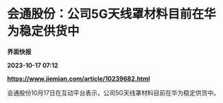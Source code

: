 # 会通股份：公司5G天线罩材料目前在华为稳定供货中
**界面快报**

**2023-10-17 07:12**

**https://www.jiemian.com/article/10239682.html**

会通股份10月17日在互动平台表示，公司5G天线罩材料目前在华为稳定供货中。